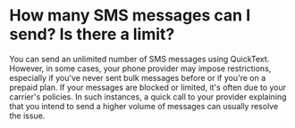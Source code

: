 # How many SMS messages can I send? Is there a limit?

You can send an unlimited number of SMS messages using QuickText. However, in some cases, your phone provider may impose restrictions, especially if you've never sent bulk messages before or if you're on a prepaid plan. If your messages are blocked or limited, it's often due to your carrier's policies. In such instances, a quick call to your provider explaining that you intend to send a higher volume of messages can usually resolve the issue.

